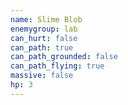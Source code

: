 ```yaml
---
name: Slime Blob
enemygroup: lab
can_hurt: false
can_path: true
can_path_grounded: false
can_path_flying: true
massive: false
hp: 3
---
```

